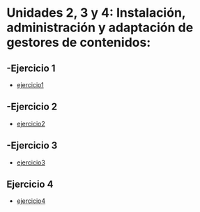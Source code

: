 # Unidades 2, 3 y 4: Instalación, administración y adaptación de gestores de contenidos:

## -Ejercicio 1 

- [ejercicio1](https://github.com/BrunoGonT/actividad2_1/blob/main/ejercicio1.md)

## -Ejercicio 2 
- [ejercicio2](https://brunogont.github.io/Lagrange/)

## -Ejercicio 3 
- [ejercicio3](https://ejercicioooo3.netlify.app/)


## Ejercicio 4 

- [ejercicio4](https://cddb2f4c.jekyll-theme-chirpy-7t6.pages.dev/)
